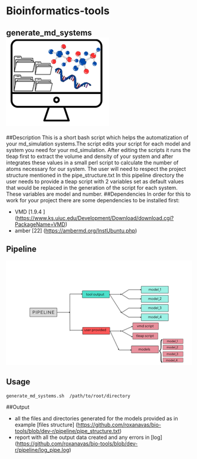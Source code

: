 # Bioinformatics-tools

## generate_md_systems ![](figures/logo.png)
##Description
This is a short bash script which helps the automatization of your md_simulation systems.The script edits your script for each model and system you need for your md_simulation. After editing the scripts it runs the tleap first to extract the volume and density of your system and after integrates these values in a small perl script to calculate the number of atoms necessary for our system.
The user will need to respect the project structure mentioned in the pipe_structure.txt
In this pipeline directory the user needs to provide a tleap script with 2 variables set as default values that would be replaced in the generation of the script for each system.
These variables are model and number.
##Dependencies 
In order for this to work for your project there are some dependencies to be installed first:
* VMD [1.9.4 ] (https://www.ks.uiuc.edu/Development/Download/download.cgi?PackageName=VMD)
* amber [22] (https://ambermd.org/InstUbuntu.php)

## Pipeline 
![](figures/pipeline.png)

## Usage 
	generate_md_systems.sh  /path/to/root/directory
##Output 
* all the files and directories generated for the models provided as in example [files structure] (https://github.com/roxanavas/bio-tools/blob/dev-r/pipeline/pipe_structure.txt)
* report with all the output data created and any errors in [log] (https://github.com/roxanavas/bio-tools/blob/dev-r/pipeline/log_pipe.log)

	 





